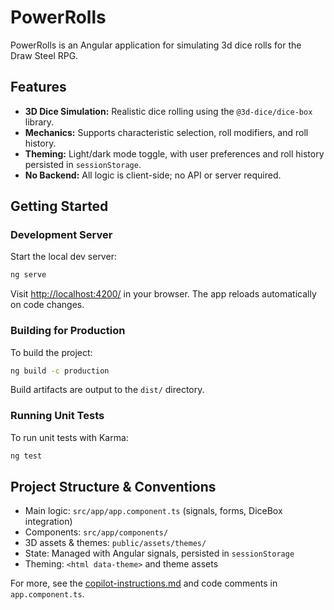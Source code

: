 # PowerRolls 

PowerRolls is an Angular application for simulating 3d dice rolls for the Draw Steel RPG.

## Features
- **3D Dice Simulation:** Realistic dice rolling using the `@3d-dice/dice-box` library.
- **Mechanics:** Supports characteristic selection, roll modifiers, and roll history.
- **Theming:** Light/dark mode toggle, with user preferences and roll history persisted in `sessionStorage`.
- **No Backend:** All logic is client-side; no API or server required.

## Getting Started

### Development Server
Start the local dev server:

```bash
ng serve
```
Visit [http://localhost:4200/](http://localhost:4200/) in your browser. The app reloads automatically on code changes.

### Building for Production
To build the project:

```bash
ng build -c production
```
Build artifacts are output to the `dist/` directory.

### Running Unit Tests
To run unit tests with Karma:

```bash
ng test
```

## Project Structure & Conventions
- Main logic: `src/app/app.component.ts` (signals, forms, DiceBox integration)
- Components: `src/app/components/`
- 3D assets & themes: `public/assets/themes/`
- State: Managed with Angular signals, persisted in `sessionStorage`
- Theming: `<html data-theme>` and theme assets

For more, see the [copilot-instructions.md](.github/copilot-instructions.md) and code comments in `app.component.ts`.
